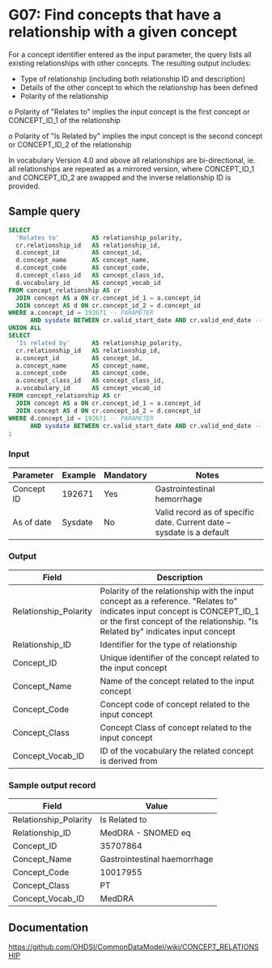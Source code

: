 # G07: Find concepts that have a relationship with a given concept

For a concept identifier entered as the input parameter, the query lists all existing relationships with other concepts. The resulting output includes:

- Type of relationship (including both relationship ID and description)
- Details of the other concept to which the relationship has been defined
- Polarity of the relationship

o	Polarity of "Relates to" implies the input concept is the first concept or CONCEPT_ID_1 of the relationship

o	Polarity of "Is Related by" implies the input concept is the second concept or CONCEPT_ID_2 of the relationship

In vocabulary Version 4.0 and above all relationships are bi-directional, ie. all relationships are repeated as a mirrored version, where CONCEPT_ID_1 and CONCEPT_ID_2 are swapped and the inverse relationship ID is provided.

## Sample query

```sql
SELECT
  'Relates to'         AS relationship_polarity,
  cr.relationship_id   AS relationship_id,
  d.concept_id         AS concept_id,
  d.concept_name       AS concept_name,
  d.concept_code       AS concept_code,
  d.concept_class_id   AS concept_class_id,
  d.vocabulary_id      AS concept_vocab_id
FROM concept_relationship AS cr
  JOIN concept AS a ON cr.concept_id_1 = a.concept_id
  JOIN concept AS d ON cr.concept_id_2 = d.concept_id
WHERE a.concept_id = 192671 -- PARAMETER
      AND sysdate BETWEEN cr.valid_start_date AND cr.valid_end_date -- PARAMETER
UNION ALL
SELECT
  'Is related by'      AS relationship_polarity,
  cr.relationship_id   AS relationship_id,
  a.concept_id         AS concept_id,
  a.concept_name       AS concept_name,
  a.concept_code       AS concept_code,
  a.concept_class_id   AS concept_class_id,
  a.vocabulary_id      AS concept_vocab_id
FROM concept_relationship AS cr
  JOIN concept AS a ON cr.concept_id_1 = a.concept_id
  JOIN concept AS d ON cr.concept_id_2 = d.concept_id
WHERE d.concept_id = 192671 -- PARAMETER
      AND sysdate BETWEEN cr.valid_start_date AND cr.valid_end_date -- PARAMETER
;
```
### Input

|  Parameter |  Example |  Mandatory |  Notes |
| --- | --- | --- | --- |
|  Concept ID |  192671 |  Yes | Gastrointestinal hemorrhage |
|  As of date |  Sysdate |  No | Valid record as of specific date. Current date – sysdate is a default |

### Output

|  Field |  Description |
| --- | --- |
|  Relationship_Polarity |  Polarity of the relationship with the input concept as a reference. "Relates to" indicates input concept is CONCEPT_ID_1 or the first concept of the relationship. "Is Related by" indicates input concept |
|  Relationship_ID |  Identifier for the type of relationship |
|  Concept_ID |  Unique identifier of the concept related to the input concept |
|  Concept_Name |  Name of the concept related to the input concept |
|  Concept_Code |  Concept code of concept related to the input concept |
|  Concept_Class |  Concept Class of concept related to the input concept |
|  Concept_Vocab_ID |  ID of the vocabulary the related concept is derived from |

### Sample output record

|  Field |  Value |
| --- | --- |
|  Relationship_Polarity |  Is Related to |
|  Relationship_ID |  MedDRA - SNOMED eq |
|  Concept_ID |  35707864 |
|  Concept_Name |  Gastrointestinal haemorrhage |
|  Concept_Code |  10017955 |
|  Concept_Class |  PT |
|  Concept_Vocab_ID |  MedDRA |


## Documentation
https://github.com/OHDSI/CommonDataModel/wiki/CONCEPT_RELATIONSHIP
